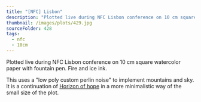 ```yaml
---
title: "[NFC] Lisbon"
description: "Plotted live during NFC Lisbon conference on 10 cm square watercolor paper with fountain pen."
thumbnail: /images/plots/429.jpg
sourceFolder: 428
tags:
  - nfc
  - 10cm
---
```


Plotted live during NFC Lisbon conference on 10 cm square watercolor paper with fountain pen. Fire and ice ink.

This uses a "low poly custom perlin noise" to implement mountains and sky. It is a continuation of [Horizon of hope](/plots/424) in a more minimalistic way of the small size of the plot.
